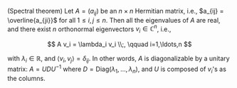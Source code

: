 (Spectral theorem) Let $A=(a_{ij})$ be an $n\times n$ Hermitian matrix, i.e., $a_{ij} = \overline{a_{ji}}$ for all $1 \leq i, j \leq n$. Then all the eigenvalues of $A$ are real, and there exist $n$ orthonormal eigenvectors $v_i \in \mathbb{C}^n$, i.e.,

$$
A v_i = \lambda_i v_i \\;, \qquad i=1,\ldots,n
$$

with $\lambda_i \in \mathbb{R}$, and $\langle v_i, v_j \rangle = \delta_{ij}$. In other words, $A$ is diagonalizable by a unitary matrix: $A = UDU^{-1}$ where $D=\text{Diag}(\lambda_1, \ldots, \lambda_n)$, and $U$ is composed of $v_i$'s as the columns.
